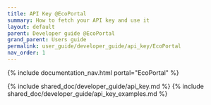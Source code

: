 ```yaml
---
title: API Key @EcoPortal
summary: How to fetch your API key and use it
layout: default
parent: Developer guide @EcoPortal
grand_parent: Users guide
permalink: user_guide/developer_guide/api_key/EcoPortal
nav_order: 1
---
```


{% include documentation_nav.html portal="EcoPortal"  %}

{% include shared_doc/developer_guide/api_key.md  %}
{% include shared_doc/developer_guide/api_key_examples.md  %}